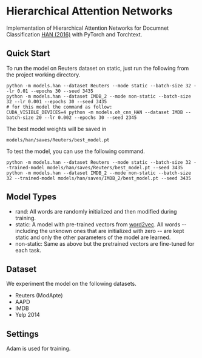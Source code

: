# Hierarchical Attention Networks

Implementation of Hierarchical Attention Networks for Documnet Classification [HAN (2016)](https://www.cs.cmu.edu/~hovy/papers/16HLT-hierarchical-attention-networks.pdf) with PyTorch and Torchtext.

## Quick Start

To run the model on Reuters dataset on static, just run the following from the project working directory.

```
python -m models.han --dataset Reuters --mode static --batch-size 32 --lr 0.01 --epochs 30 --seed 3435
python -m models.han --dataset IMDB_2 --mode non-static --batch-size 32 --lr 0.001 --epochs 30 --seed 3435
# for this model the command as follow:
CUDA_VISIBLE_DEVICES=4 python -m models.oh_cnn_HAN --dataset IMDB --batch-size 20 --lr 0.002 --epochs 30 --seed 2345 
```

The best model weights will be saved in

```
models/han/saves/Reuters/best_model.pt
```

To test the model, you can use the following command.

```
python -m models.han --dataset Reuters --mode static --batch-size 32 --trained-model models/han/saves/Reuters/best_model.pt --seed 3435
python -m models.han --dataset IMDB_2 --mode non-static --batch-size 32 --trained-model models/han/saves/IMDB_2/best_model.pt --seed 3435
```

## Model Types

- rand: All words are randomly initialized and then modified during training.
- static: A model with pre-trained vectors from [word2vec](https://code.google.com/archive/p/word2vec/). All words -- including the unknown ones that are initialized with zero -- are kept static and only the other parameters of the model are learned.
- non-static: Same as above but the pretrained vectors are fine-tuned for each task.

## Dataset

We experiment the model on the following datasets.

- Reuters (ModApte)
- AAPD
- IMDB
- Yelp 2014

## Settings

Adam is used for training.
